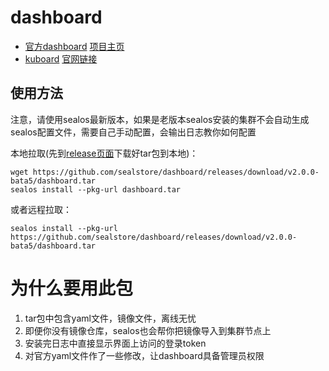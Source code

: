 # dashboard

- [官方dashboard](https://github.com/sealstore/dashboard/tree/dashboard)       [项目主页](https://github.com/kubernetes/dashboard)
- [kuboard](https://github.com/sealstore/dashboard/tree/kuboard)           [官网链接](https://kuboard.cn?from=sealyun)


## 使用方法
注意，请使用sealos最新版本，如果是老版本sealos安装的集群不会自动生成sealos配置文件，需要自己手动配置，会输出日志教你如何配置

本地拉取(先到[release页面](https://github.com/sealstore/dashboard/releases)下载好tar包到本地)：
```
wget https://github.com/sealstore/dashboard/releases/download/v2.0.0-bata5/dashboard.tar
sealos install --pkg-url dashboard.tar
```
或者远程拉取：
```
sealos install --pkg-url https://github.com/sealstore/dashboard/releases/download/v2.0.0-bata5/dashboard.tar
```

# 为什么要用此包
1. tar包中包含yaml文件，镜像文件，离线无忧
2. 即便你没有镜像仓库，sealos也会帮你把镜像导入到集群节点上
3. 安装完日志中直接显示界面上访问的登录token
4. 对官方yaml文件作了一些修改，让dashboard具备管理员权限
